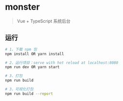 # monster

>  Vue + TypeScript 系统后台

## 运行

``` bash
# 1、下载 npm 包
npm install OR yarn install

# 2、运行项目：serve with hot reload at localhost:8080
npm run dev OR yarn start

# 3、打包
npm run build

# 3、可视化打包
npm run build --report
```
